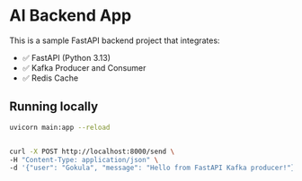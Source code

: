 # AI Backend App

This is a sample FastAPI backend project that integrates:

- ✅ FastAPI (Python 3.13)
- ✅ Kafka Producer and Consumer
- ✅ Redis Cache

## Running locally

```bash
uvicorn main:app --reload


curl -X POST http://localhost:8000/send \
-H "Content-Type: application/json" \
-d '{"user": "Gokula", "message": "Hello from FastAPI Kafka producer!"}'
